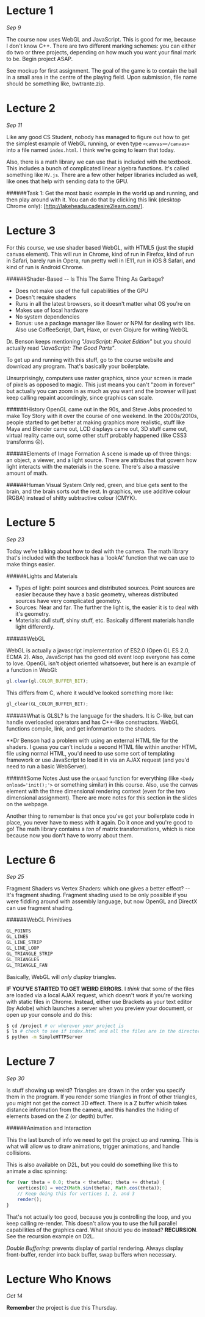 Lecture 1
=========

*Sep 9*

The course now uses WebGL and JavaScript. This is good for me, because I don't know C++. There are two different marking schemes: you can either do two or three projects, depending on how much you want your final mark to be. Begin project ASAP.

See mockup for first assignment. The goal of the game is to contain the ball in a small area in the centre of the playing field. Upon submission, file name should be something like, bwtrante.zip.

Lecture 2
=========

*Sep 11*

Like any good CS Student, nobody has managed to figure out how to get the simplest example of WebGL running, or even type `<canvas></canvas>` into a file named `index.html`. I think we're going to learn that today.

Also, there is a math library we can use that is included with the textbook. This includes a bunch of complicated linear algebra functions.  It's called something like `MV.js`. There are a few other helper libraries included as well, like ones that help with sending data to the GPU.

######Task 1: Get the most basic example in the world up and running, and then play around with it. You can do that by clicking this link (desktop Chrome only): [http://lakeheadu.cadesire2learn.com/].

Lecture 3
=========

For this course, we use shader based WebGL, with HTML5 (just the stupid canvas element). This will run in Chrome, kind of run in Firefox, kind of run in Safari, barely run in Opera, run pretty well in IE11, run in iOS 8 Safari, and kind of run is Android Chrome.

######Shader-Based -- Is This The Same Thing As Garbage?
- Does not make use of the full capabilities of the GPU
- Doesn't require shaders
- Runs in all the latest browsers, so it doesn't matter what OS you're on
- Makes use of local hardware
- No system dependencies
- Bonus: use a package manager like Bower or NPM for dealing with libs. Also use CoffeeScript, Dart, Haxe, or even Clojure for writing WebGL

Dr. Benson keeps mentioning *"JavaScript: Pocket Edition"* but you should actually read *"JavaScript: The Good Parts"*.

To get up and running with this stuff, go to the course website and download any program. That's basically your boilerplate.

Unsurprisingly, computers use raster graphics, since your screen is made of pixels as opposed to magic. This just means you can't "zoom in forever" but actually you can zoom in as much as you want and the browser will just keep calling repaint accordingly, since graphics can scale.

######History
OpenGL came out in the 90s, and Steve Jobs proceded to make Toy Story with it over the course of one weekend. In the 2000s/2010s, people started to get better at making graphics more realistic, stuff like Maya and Blender came out, LCD displays came out, 3D stuff came out, virtual reality came out, some other stuff probably happened (like CSS3 transforms 😛).

######Elements of Image Formation
A scene is made up of three things: an object, a viewer, and a light source. There are attributes that govern how light interacts with the materials in the scene. There's also a massive amount of math.

######Human Visual System
Only red, green, and blue gets sent to the brain, and the brain sorts out the rest. In graphics, we use additive colour (RGBA) instead of shitty subtractive colour (CMYK).

Lecture 5
=========

*Sep 23*

Today we're talking about how to deal with the camera. The math library that's included with the textbook has a `lookAt' function that we can use to make things easier.

######Lights and Materials

- Types of light: point sources and distributed sources.  Point sources are easier because they have a basic geometry, whereas distributed sources have very complicated geometry.
- Sources: Near and far. The further the light is, the easier it is to deal with it's geometry.
- Materials: dull stuff, shiny stuff, etc. Basically different materials handle light differently.

######WebGL

WebGL is actually a javascript implementation of ES2.0 (Open GL ES 2.0, ECMA 2). Also, JavaScript has the good old event loop everyone has come to love. OpenGL isn't object oriented whatsoever, but here is an example of a function in WebGl:
```javascript
gl.clear(gl.COLOR_BUFFER_BIT);
```

This differs from C, where it would've looked something more like:
```C
gl_clear(GL_COLOR_BUFFER_BIT);
```

######What is GLSL?
Is the language for the shaders. It is C-like, but can handle overloaded operators and has C++-like constructors. WebGL functions compile, link, and get informartion to the shaders.

**Dr Benson had a problem with using an external HTML file for the shaders. I guess you can't include a second HTML file within another HTML file using normal HTML, you'd need to use some sort of templating framework or use JavaScript to load it in via an AJAX request (and you'd need to run a basic WebServer).

######Some Notes
Just use the `onLoad` function for everything (like `<body onload='init();'>` or something similar) in this course. Also, use the canvas element with the three dimensional rendering context (even for the two dimensional assignment). There are more notes for this section in the slides on the webpage.

Another thing to remember is that once you've got your boilerplate code in place, you never have to mess with it again. Do it once and you're good to go! The math library contains a *ton* of matrix transformations, which is nice because now you don't have to worry about them.

Lecture 6
=========

*Sep 25*

Fragment Shaders vs Vertex Shaders: which one gives a better effect? -- It's fragment shading. Fragment shading used to be only possible if you were fiddling around with assembly language, but now OpenGL and DirectX can use fragment shading.

######WebGL Primitives
```javascript
GL_POINTS
GL_LINES
GL_LINE_STRIP
GL_LINE_LOOP
GL_TRIANGLE_STRIP
GL_TRIANGLES
GL_TRIANGLE_FAN
```

Basically, WebGL will *only display* triangles.

**IF YOU'VE STARTED TO GET WEIRD ERRORS**. I *think* that some of the files are loaded via a local AJAX request, which doesn't work if you're working with static files in Chrome. Instead, either use Brackets as your text editor (by Adobe) which launches a server when you preview your document, or open up your console and do this:
```bash
$ cd /project # or wherever your project is
$ ls # check to see if index.html and all the files are in the directory
$ python -m SimpleHTTPServer
```

Lecture 7
=========

*Sep 30*

Is stuff showing up weird? Triangles are drawn in the order you specify them in the program. If you render some triangles in front of other triangles, you might not get the correct 3D effect. There is a Z buffer whicih takes distance information from the camera, and this handles the hiding of elements based on the Z (or depth) buffer.  

######Animation and Interaction

This the last bunch of info we need to get the project up and running. This is what will allow us to draw animations, trigger animations, and handle collisions.

This is also available on D2L, but you could do something like this to animate a disc spinning:

```javascript
for (var theta = 0.0; theta < thetaMax; theta += dtheta) {
	vertices[0] = vec2(Math.sin(theta), Math.cos(theta));
	// Keep doing this for vertices 1, 2, and 3
	render();
}
```

That's not actually too good, because you js controlling the loop, and you keep calling re-render. This doesn't allow you to use the full parallel capabilities of the graphics card. What should you do instead? **RECURSION**. See the recursion example on D2L.


*Double Buffering:* prevents display of partial rendering. Always display front-buffer, render into back buffer, swap buffers when necessary.

Lecture Who Knows
=================

*Oct 14*

**Remember** the project is due this Thursday.
